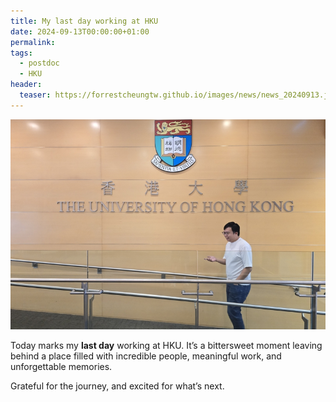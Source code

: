 ```yaml
---
title: My last day working at HKU
date: 2024-09-13T00:00:00+01:00
permalink:
tags:
  - postdoc
  - HKU
header:
  teaser: https://forrestcheungtw.github.io/images/news/news_20240913.jpg
---
```

![](/images/news/news_20240913.jpg)

Today marks my **last day** working at HKU. It’s a bittersweet moment leaving behind a place filled with incredible people, meaningful work, and unforgettable memories.

Grateful for the journey, and excited for what’s next.
